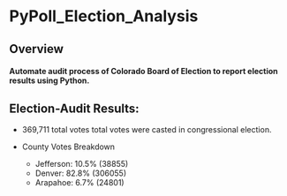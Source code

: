 # PyPoll_Election_Analysis

## Overview

#### Automate audit process of Colorado Board of Election to report election results using Python.

## Election-Audit Results:

- 369,711 total  votes  total votes were casted in congressional election.

- County Votes Breakdown
     -  Jefferson: 10.5% (38855)
     -  Denver: 82.8% (306055)
     -  Arapahoe: 6.7% (24801) 
